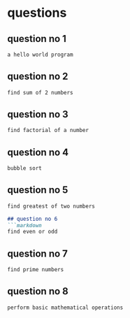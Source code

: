 # questions
## question no 1
```markdown
a hello world program
```


## question no 2
```markdown
find sum of 2 numbers 
```


## question no 3
```markdown
find factorial of a number
```


## question no 4
```markdown
bubble sort
```

## question no 5
```markdown
find greatest of two numbers

## question no 6
```markdown
find even or odd
```

## question no 7
```markdown
find prime numbers
```

## question no 8
```markdown
perform basic mathematical operations
```

